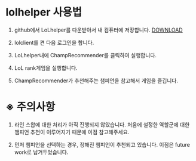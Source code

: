 # lolhelper 사용법



1) github에서 LoLhelper를 다운받아서 내 컴퓨터에 저장합니다. [DOWNLOAD](https://github.com/K0hoo/ChampRecommender/blob/master/LoLhelper.zip)

2) lolclient를 켠 다음 로그인을 합니다.

3) LoLhelper내에 ChampRecommender를 클릭하여 실행합니다.

4) LoL rank게임을 실행합니다.

5) ChampRecommender가 추천해주는 챔피언을 참고해서 게임을 즐깁니다.

# ※ 주의사항

1) 라인 스왑에 대한 처리가 아직 진행되지 않았습니다. 처음에 설정한 역할군에 대한 챔피언 추천이 이루어지기 때문에 이점 참고해주세요.

2) 먼저 챔피언을 선택하는 경우, 정해진 챔피언이 추천되고 있습니다. 이점은 future work로 남겨두었습니다.